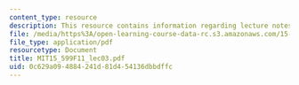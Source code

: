 ```yaml
---
content_type: resource
description: This resource contains information regarding lecture notes.
file: /media/https%3A/open-learning-course-data-rc.s3.amazonaws.com/15-599-workshop-in-it-collaborative-innovation-networks-fall-2011/0c629a094884241d81d454136dbbdffc_MIT15_599F11_lec03.pdf
file_type: application/pdf
resourcetype: Document
title: MIT15_599F11_lec03.pdf
uid: 0c629a09-4884-241d-81d4-54136dbbdffc
---
```

